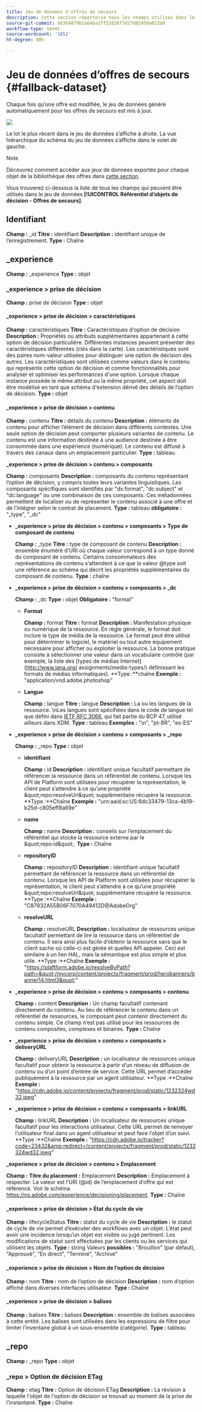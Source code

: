 ```yaml
---
title: Jeu de données d’offres de secours
description: Cette section répertorie tous les champs utilisés dans le jeu de données exporté pour les offres de secours.
source-git-commit: b6364879b2a64ba17f52020f7d27d02459a022b0
workflow-type: tm+mt
source-wordcount: '1052'
ht-degree: 90%

---
```


# Jeu de données d’offres de secours {#fallback-dataset}

Chaque fois qu’une offre est modifiée, le jeu de données généré automatiquement pour les offres de secours est mis à jour.

![](../../assets/dataset-fallback.png)

Le lot le plus récent dans le jeu de données s’affiche à droite. La vue hiérarchique du schéma du jeu de données s’affiche dans le volet de gauche.

>[!NOTE]
>
>Découvrez comment accéder aux jeux de données exportés pour chaque objet de la bibliothèque des offres dans [cette section](../export-catalog/access-dataset.md).

Vous trouverez ci-dessous la liste de tous les champs qui peuvent être utilisés dans le jeu de données **[!UICONTROL Référentiel d’objets de décision - Offres de secours]**.

## Identifiant

**Champ :** _id 
**Titre :** identifiant 
**Description :** identifiant unique de l’enregistrement.
**Type :** Chaîne

## _experience

**Champ :** _experience 
**Type :** objet

### _experience > prise de décision

**Champ :** prise de décision
**Type :** objet

#### _experience > prise de décision > caractéristiques

**Champ :** caractéristiques 
**Titre :** Caractéristiques d&#39;option de décision
**Description :** Propriétés ou attributs supplémentaires appartenant à cette option de décision particulière. Différentes instances peuvent présenter des caractéristiques différentes (clés dans la carte). Les caractéristiques sont des paires nom-valeur utilisées pour distinguer une option de décision des autres. Les caractéristiques sont utilisées comme valeurs dans le contenu qui représente cette option de décision et comme fonctionnalités pour analyser et optimiser les performances d&#39;une option. Lorsque chaque instance possède le même attribut ou la même propriété, cet aspect doit être modélisé en tant que schéma d&#39;extension dérivé des détails de l’option de décision.
**Type :** objet

<!--Field under Characteristics without title = additionalProperties? Desc = Value of the property. Type: string-->

#### _experience > prise de décision > contenu

**Champ :** contenu 
**Titre :** détails du contenu 
**Description :** éléments de contenu pour afficher l’élément de décision dans différents contextes. Une seule option de décision peut comporter plusieurs variantes de contenu. Le contenu est une information destinée à une audience destinée à être consommée dans une expérience (numérique). Le contenu est diffusé à travers des canaux dans un emplacement particulier.
**Type :** tableau

**_experience > prise de décision > contenu > composants**

**Champ :** composants 
**Description :** composants du contenu représentant l’option de décision, y compris toutes leurs variantes linguistiques. Les composants spécifiques sont identifiés par &quot;dx:format&quot;, &quot;dc:subject&quot; et &quot;dc:language&quot; ou une combinaison de ces composants. Ces métadonnées permettent de localiser ou de représenter le contenu associé à une offre et de l’intégrer selon le contrat de placement.
**Type :** tableau 
**obligatoire :** &quot;_type&quot;, &quot;_dc&quot;  <!--TBC?-->

* **_experience > prise de décision > contenu > composants > Type de composant de contenu**

   **Champ :** _type
   **Titre :** type de composant de contenu
   **Description :** ensemble énuméré d’URI où chaque valeur correspond à un type donné du composant de contenu. Certains consommateurs des représentations de contenu s’attendent à ce que la valeur @type soit une référence au schéma qui décrit les propriétés supplémentaires du composant de contenu.
   **Type :** chaîne

* **_experience > prise de décision > contenu > composants > _dc**

   **Champ :** _dc
   **Type :** objet
   **Obligatoire :** &quot;format&quot;

   * **Format**

      **Champ :** format
      **Titre :** format
      **Description :** Manifestation physique ou numérique de la ressource. En règle générale, le format doit inclure le type de média de la ressource. Le format peut être utilisé pour déterminer le logiciel, le matériel ou tout autre équipement nécessaire pour afficher ou exploiter la ressource. La bonne pratique consiste à sélectionner une valeur dans un vocabulaire contrôlé (par exemple, la liste des [types de médias Internet] (http://www.iana.org/ assignments/media-types/) définissant les formats de médias informatiques).
      **Type :**chaîne
      **Exemple :** &quot;application/vnd.adobe.photoshop&quot;

   * **Langue**

      **Champ :** langue
      **Titre :** langue
      **Description :** La ou les langues de la ressource. \nLes langues sont spécifiées dans le code de langue tel que défini dans [IETF RFC 3066](https://www.ietf.org/rfc/rfc3066.txt), qui fait partie du BCP 47, utilisé ailleurs dans XDM.
      **Type :** tableau
      **Exemples :** &quot;\n&quot;, &quot;pt-BR&quot;, &quot;es-ES&quot;

* **_experience > prise de décision > contenu > composants > _repo**

   **Champ :** _repo
   **Type :** objet

   * **identifiant**

      **Champ :** id
      **Description :** identifiant unique facultatif permettant de référencer la ressource dans un référentiel de contenu. Lorsque les API de Platform sont utilisées pour récupérer la représentation, le client peut s’attendre à ce qu’une propriété \&quot;repo:resolveUrl\&quot; supplémentaire récupère la ressource.
      **Type :**Chaîne
      **Exemple :** &quot;urn:aaid:sc:US:6dc33479-13ca-4b19-b25d-c805eff8a69e&quot;

   * **name**

      **Champ :** name
      **Description :** conseils sur l’emplacement du référentiel qui stocke la ressource externe par le \&quot;repo:id\&quot;.
      **Type :** Chaîne

   * **repositoryID**

      **Champ :** repositoryID
      **Description :** identifiant unique facultatif permettant de référencer la ressource dans un référentiel de contenu. Lorsque les API de Platform sont utilisées pour récupérer la représentation, le client peut s’attendre à ce qu’une propriété \&quot;repo:resolveUrl\&quot; supplémentaire récupère la ressource.
      **Type :**Chaîne
      **Exemple :** &quot;C87932A55B06F7070A49412D@AdobeOrg&quot;

   * **resolveURL**

      **Champ :** resolveURL
      **Description :** localisateur de ressources unique facultatif permettant de lire la ressource dans un référentiel de contenu. Il sera ainsi plus facile d’obtenir la ressource sans que le client sache où celle-ci est gérée et quelles API appeler. Ceci est similaire à un lien HAL, mais la sémantique est plus simple et plus utile.
      **Type :**Chaîne
      **Exemple :** &quot;https://plaftform.adobe.io/resolveByPath?path=&quot;/mycorp/content/projectx/fragment/prod/herobanners/banner14.html3&quot;&quot;

* **_experience > prise de décision > contenu > composants > contenu**

   **Champ :** content
   **Description :** Un champ facultatif contenant directement du contenu. Au lieu de référencer le contenu dans un référentiel de ressources, le composant peut contenir directement du contenu simple. Ce champ n’est pas utilisé pour les ressources de contenu composites, complexes et binaires.
   **Type :** Chaîne

* **_experience > prise de décision > contenu > composants > deliveryURL**

   **Champ :** deliveryURL
   **Description :** un localisateur de ressources unique facultatif pour obtenir la ressource à partir d’un réseau de diffusion de contenu ou d’un point d’entrée de service. Cette URL permet d’accéder publiquement à la ressource par un agent utilisateur.
   **Type :**Chaîne
   **Exemple :** &quot;https://cdn.adobe.io/content/projectx/fragment/prod/static/1232324wd32.jpeg&quot;

* **_experience > prise de décision > contenu > composants > linkURL**

   **Champ :** linkURL
   **Description :** Un localisateur de ressources unique facultatif pour les interactions utilisateur. Cette URL permet de renvoyer l’utilisateur final dans un agent utilisateur et peut faire l’objet d’un suivi.
   **Type :**Chaîne
   **Exemple :** &quot;https://cdn.adobe.io/tracker?code=23432&amp;redirect=/content/projectx/fragment/prod/static/1232324wd32.jpeg&quot;

**_experience > prise de décision > contenu > Emplacement**

**Champ :** 
**Titre du placement :** Emplacement 
**Description :** Emplacement à respecter. La valeur est l’URI (@id) de l’emplacement d’offre qui est référencé. Voir le schéma https://ns.adobe.com/experience/decisioning/placement.
**Type :** Chaîne

#### _experience > prise de décision > État du cycle de vie

**Champ :** lifecycleStatus
**Titre :** statut du cycle de vie
**Description :** le statut de cycle de vie permet d’exécuter des workflows avec un objet. L’état peut avoir une incidence lorsqu’un objet est visible ou jugé pertinent. Les modifications de statut sont effectuées par les clients ou les services qui utilisent les objets.
**Type :** string Valeurs 
**possibles :**  &quot;Brouillon&quot; (par défaut), &quot;Approuvé&quot;, &quot;En direct&quot;, &quot;Terminé&quot;, &quot;Archivé&quot;

#### _experience > prise de décision > Nom de l’option de décision

**Champ :** nom
**Titre :** nom de l’option de décision
**Description :** nom d’option affiché dans diverses interfaces utilisateur.
**Type :** Chaîne

#### _experience > prise de décision > balises

**Champ :** balises 
**Titre :** balises 
**Description :** ensemble de balises associées à cette entité. Les balises sont utilisées dans les expressions de filtre pour limiter l’inventaire global à un sous-ensemble (catégorie).
**Type :** tableau

<!--Field without name under tags: Description: An identifier of a tag object. The value is the @id of the tag that is referenced. See tag schema: https://ns.adobe.com/experience/decisioning/tag. Type: string-->

## _repo

**Champ :** _repo 
**Type :** objet

### _repo > Option de décision ETag

**Champ :** etag
**Titre :** Option de décision ETag 
**Description :** La révision à laquelle l&#39;objet de l&#39;option de décision se trouvait au moment de la prise de l&#39;instantané.
**Type :** Chaîne
